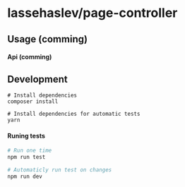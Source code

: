 # lassehaslev/page-controller

## Usage (comming)
#### Api (comming)

## Development
```
# Install dependencies
composer install

# Install dependencies for automatic tests
yarn
```


#### Runing tests
``` bash
# Run one time
npm run test

# Automaticly run test on changes
npm run dev
```
